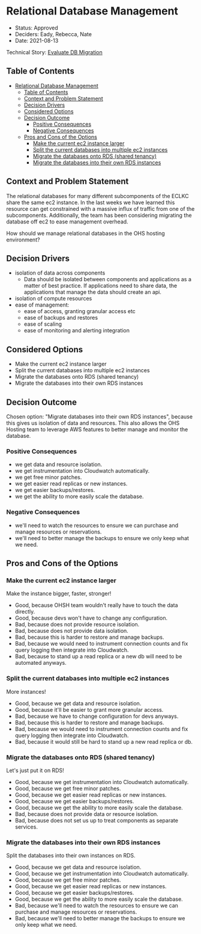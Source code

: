 # Relational Database Management

<!-- Source: https://raw.githubusercontent.com/adr/madr/master/template/template.md -->

- Status: Approved
- Deciders: Eady, Rebecca, Nate
- Date: 2021-08-13

Technical Story: [Evaluate DB Migration](https://github.com/OHS-Hosting-Infrastructure/infrastructure/issues/25)

## Table of Contents

<!-- mdformat-toc start --slug=github --no-anchors --maxlevel=6 --minlevel=1 -->

- [Relational Database Management](#relational-database-management)
  - [Table of Contents](#table-of-contents)
  - [Context and Problem Statement](#context-and-problem-statement)
  - [Decision Drivers](#decision-drivers)
  - [Considered Options](#considered-options)
  - [Decision Outcome](#decision-outcome)
    - [Positive Consequences](#positive-consequences)
    - [Negative Consequences](#negative-consequences)
  - [Pros and Cons of the Options](#pros-and-cons-of-the-options)
    - [Make the current ec2 instance larger](#make-the-current-ec2-instance-larger)
    - [Split the current databases into multiple ec2 instances](#split-the-current-databases-into-multiple-ec2-instances)
    - [Migrate the databases onto RDS (shared tenancy)](#migrate-the-databases-onto-rds-shared-tenancy)
    - [Migrate the databases into their own RDS instances](#migrate-the-databases-into-their-own-rds-instances)

<!-- mdformat-toc end -->

## Context and Problem Statement

The relational databases for many different subcomponents of the ECLKC share the same ec2 instance.
In the last weeks we have learned this resource can get constrained with a massive influx of traffic from one of the subcomponents.
Additionally, the team has been considering migrating the database off ec2 to ease management overhead.

How should we manage relational databases in the OHS hosting environment?

## Decision Drivers

- isolation of data across components
  - Data should be isolated between components and applications as a matter of best practice. If applications need to share data, the applications that manage the data should create an api.
- isolation of compute resources
- ease of management:
  - ease of access, granting granular access etc
  - ease of backups and restores
  - ease of scaling
  - ease of monitoring and alerting integration

## Considered Options

- Make the current ec2 instance larger
- Split the current databases into multiple ec2 instances
- Migrate the databases onto RDS (shared tenancy)
- Migrate the databases into their own RDS instances

## Decision Outcome

Chosen option: "Migrate databases into their own RDS instances", because this gives us isolation of data and resources.
This also allows the OHS Hosting team to leverage AWS features to better manage and monitor the database.

### Positive Consequences <!-- optional -->

- we get data and resource isolation.
- we get instrumentation into Cloudwatch automatically.
- we get free minor patches.
- we get easier read replicas or new instances.
- we get easier backups/restores.
- we get the ability to more easily scale the database.

### Negative Consequences <!-- optional -->

- we'll need to watch the resources to ensure we can purchase and manage resources or reservations.
- we'll need to better manage the backups to ensure we only keep what we need.

## Pros and Cons of the Options <!-- optional -->

### Make the current ec2 instance larger

Make the instance bigger, faster, stronger!

- Good, because OHSH team wouldn't really have to touch the data directly.
- Good, because devs won't have to change any configuration.
- Bad, because does not provide resource isolation.
- Bad, because does not provide data isolation.
- Bad, because this is harder to restore and manage backups.
- Bad, because we would need to instrument connection counts and fix query logging then integrate into Cloudwatch.
- Bad, because to stand up a read replica or a new db will need to be automated anyways.

### Split the current databases into multiple ec2 instances

More instances!

- Good, because we get data and resource isolation.
- Good, because it'll be easier to grant more granular access.
- Bad, because we have to change configuration for devs anyways.
- Bad, because this is harder to restore and manage backups.
- Bad, because we would need to instrument connection counts and fix query logging then integrate into Cloudwatch.
- Bad, because it would still be hard to stand up a new read replica or db.

### Migrate the databases onto RDS (shared tenancy)

Let's just put it on RDS!

- Good, because we get instrumentation into Cloudwatch automatically.
- Good, because we get free minor patches.
- Good, because we get easier read replicas or new instances.
- Good, because we get easier backups/restores.
- Good, because we get the ability to more easily scale the database.
- Bad, because does not provide data or resource isolation.
- Bad, because does not set us up to treat components as separate services.

### Migrate the databases into their own RDS instances

Split the databases into their own instances on RDS.

- Good, because we get data and resource isolation.
- Good, because we get instrumentation into Cloudwatch automatically.
- Good, because we get free minor patches.
- Good, because we get easier read replicas or new instances.
- Good, because we get easier backups/restores.
- Good, because we get the ability to more easily scale the database.
- Bad, because we'll need to watch the resources to ensure we can purchase and manage resources or reservations.
- Bad, because we'll need to better manage the backups to ensure we only keep what we need.
